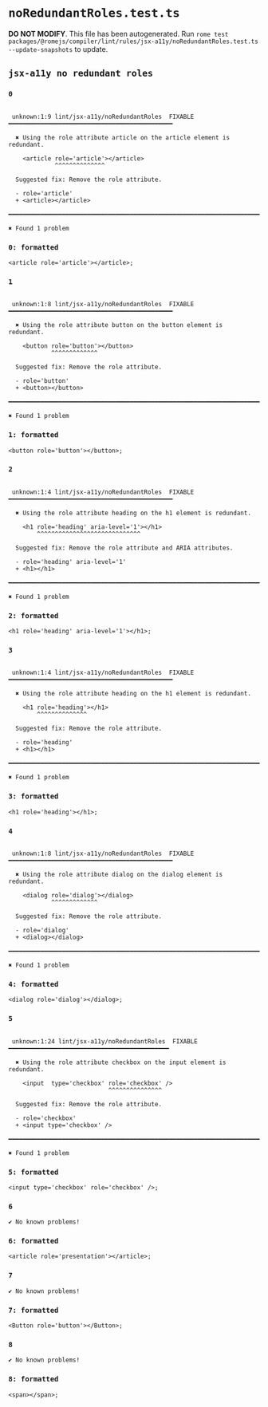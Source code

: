# `noRedundantRoles.test.ts`

**DO NOT MODIFY**. This file has been autogenerated. Run `rome test packages/@romejs/compiler/lint/rules/jsx-a11y/noRedundantRoles.test.ts --update-snapshots` to update.

## `jsx-a11y no redundant roles`

### `0`

```

 unknown:1:9 lint/jsx-a11y/noRedundantRoles  FIXABLE  ━━━━━━━━━━━━━━━━━━━━━━━━━━━━━━━━━━━━━━━━━━━━━━

  ✖ Using the role attribute article on the article element is redundant.

    <article role='article'></article>
             ^^^^^^^^^^^^^^

  Suggested fix: Remove the role attribute.

  - role='article'
  + <article></article>

━━━━━━━━━━━━━━━━━━━━━━━━━━━━━━━━━━━━━━━━━━━━━━━━━━━━━━━━━━━━━━━━━━━━━━━━━━━━━━━━━━━━━━━━━━━━━━━━━━━━

✖ Found 1 problem

```

### `0: formatted`

```
<article role='article'></article>;

```

### `1`

```

 unknown:1:8 lint/jsx-a11y/noRedundantRoles  FIXABLE  ━━━━━━━━━━━━━━━━━━━━━━━━━━━━━━━━━━━━━━━━━━━━━━

  ✖ Using the role attribute button on the button element is redundant.

    <button role='button'></button>
            ^^^^^^^^^^^^^

  Suggested fix: Remove the role attribute.

  - role='button'
  + <button></button>

━━━━━━━━━━━━━━━━━━━━━━━━━━━━━━━━━━━━━━━━━━━━━━━━━━━━━━━━━━━━━━━━━━━━━━━━━━━━━━━━━━━━━━━━━━━━━━━━━━━━

✖ Found 1 problem

```

### `1: formatted`

```
<button role='button'></button>;

```

### `2`

```

 unknown:1:4 lint/jsx-a11y/noRedundantRoles  FIXABLE  ━━━━━━━━━━━━━━━━━━━━━━━━━━━━━━━━━━━━━━━━━━━━━━

  ✖ Using the role attribute heading on the h1 element is redundant.

    <h1 role='heading' aria-level='1'></h1>
        ^^^^^^^^^^^^^^^^^^^^^^^^^^^^^

  Suggested fix: Remove the role attribute and ARIA attributes.

  - role='heading' aria-level='1'
  + <h1></h1>

━━━━━━━━━━━━━━━━━━━━━━━━━━━━━━━━━━━━━━━━━━━━━━━━━━━━━━━━━━━━━━━━━━━━━━━━━━━━━━━━━━━━━━━━━━━━━━━━━━━━

✖ Found 1 problem

```

### `2: formatted`

```
<h1 role='heading' aria-level='1'></h1>;

```

### `3`

```

 unknown:1:4 lint/jsx-a11y/noRedundantRoles  FIXABLE  ━━━━━━━━━━━━━━━━━━━━━━━━━━━━━━━━━━━━━━━━━━━━━━

  ✖ Using the role attribute heading on the h1 element is redundant.

    <h1 role='heading'></h1>
        ^^^^^^^^^^^^^^

  Suggested fix: Remove the role attribute.

  - role='heading'
  + <h1></h1>

━━━━━━━━━━━━━━━━━━━━━━━━━━━━━━━━━━━━━━━━━━━━━━━━━━━━━━━━━━━━━━━━━━━━━━━━━━━━━━━━━━━━━━━━━━━━━━━━━━━━

✖ Found 1 problem

```

### `3: formatted`

```
<h1 role='heading'></h1>;

```

### `4`

```

 unknown:1:8 lint/jsx-a11y/noRedundantRoles  FIXABLE  ━━━━━━━━━━━━━━━━━━━━━━━━━━━━━━━━━━━━━━━━━━━━━━

  ✖ Using the role attribute dialog on the dialog element is redundant.

    <dialog role='dialog'></dialog>
            ^^^^^^^^^^^^^

  Suggested fix: Remove the role attribute.

  - role='dialog'
  + <dialog></dialog>

━━━━━━━━━━━━━━━━━━━━━━━━━━━━━━━━━━━━━━━━━━━━━━━━━━━━━━━━━━━━━━━━━━━━━━━━━━━━━━━━━━━━━━━━━━━━━━━━━━━━

✖ Found 1 problem

```

### `4: formatted`

```
<dialog role='dialog'></dialog>;

```

### `5`

```

 unknown:1:24 lint/jsx-a11y/noRedundantRoles  FIXABLE  ━━━━━━━━━━━━━━━━━━━━━━━━━━━━━━━━━━━━━━━━━━━━━

  ✖ Using the role attribute checkbox on the input element is redundant.

    <input  type='checkbox' role='checkbox' />
                            ^^^^^^^^^^^^^^^

  Suggested fix: Remove the role attribute.

  - role='checkbox'
  + <input type='checkbox' />

━━━━━━━━━━━━━━━━━━━━━━━━━━━━━━━━━━━━━━━━━━━━━━━━━━━━━━━━━━━━━━━━━━━━━━━━━━━━━━━━━━━━━━━━━━━━━━━━━━━━

✖ Found 1 problem

```

### `5: formatted`

```
<input type='checkbox' role='checkbox' />;

```

### `6`

```
✔ No known problems!

```

### `6: formatted`

```
<article role='presentation'></article>;

```

### `7`

```
✔ No known problems!

```

### `7: formatted`

```
<Button role='button'></Button>;

```

### `8`

```
✔ No known problems!

```

### `8: formatted`

```
<span></span>;

```
